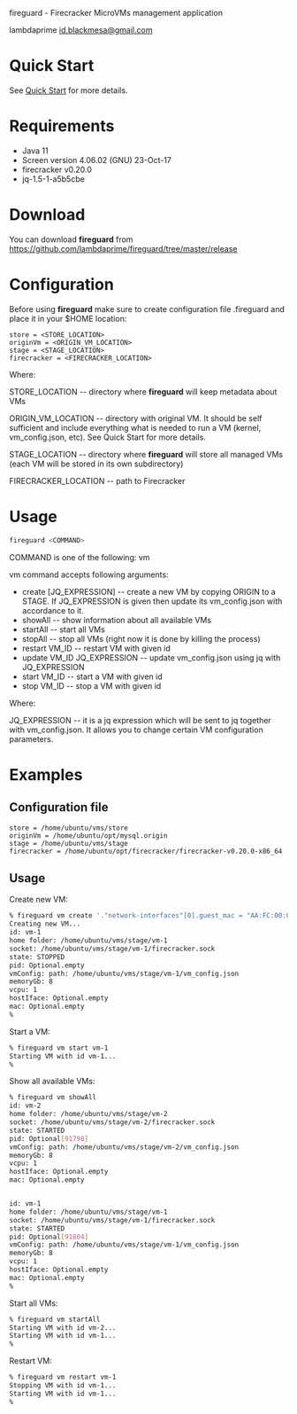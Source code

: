 fireguard - Firecracker MicroVMs management application

lambdaprime <id.blackmesa@gmail.com>

# Quick Start

See [Quick Start](/QuickStart.md) for more details.

# Requirements

- Java 11
- Screen version 4.06.02 (GNU) 23-Oct-17
- firecracker v0.20.0
- jq-1.5-1-a5b5cbe

# Download

You can download **fireguard** from <https://github.com/lambdaprime/fireguard/tree/master/release>

# Configuration

Before using **fireguard** make sure to create configuration file .fireguard and place it in your $HOME location:

```
store = <STORE_LOCATION>
originVm = <ORIGIN_VM_LOCATION>
stage = <STAGE_LOCATION>
firecracker = <FIRECRACKER_LOCATION>
```

Where:

STORE\_LOCATION -- directory where **fireguard** will keep metadata about VMs

ORIGIN\_VM\_LOCATION -- directory with original VM. It should be self sufficient and include everything what is needed to run a VM (kernel, vm_config.json, etc). See Quick Start for more details.

STAGE_LOCATION -- directory where **fireguard** will store all managed VMs (each VM will be stored in its own subdirectory)

FIRECRACKER\_LOCATION -- path to Firecracker

# Usage

```bash
fireguard <COMMAND>
```

COMMAND is one of the following: vm

vm command accepts following arguments:

- create [JQ\_EXPRESSION] -- create a new VM by copying ORIGIN to a STAGE. If JQ_EXPRESSION is given then update its vm\_config.json with accordance to it.
- showAll -- show information about all available VMs
- startAll -- start all VMs
- stopAll -- stop all VMs (right now it is done by killing the process)
- restart VM\_ID -- restart VM with given id
- update VM\_ID JQ\_EXPRESSION -- update vm\_config.json using jq with JQ\_EXPRESSION
- start VM\_ID -- start a VM with given id
- stop VM\_ID -- stop a VM with given id

Where:

JQ\_EXPRESSION -- it is a jq expression which will be sent to jq together with vm\_config.json. It allows you to change certain VM configuration parameters.

# Examples

## Configuration file

```
store = /home/ubuntu/vms/store
originVm = /home/ubuntu/opt/mysql.origin
stage = /home/ubuntu/vms/stage
firecracker = /home/ubuntu/opt/firecracker/firecracker-v0.20.0-x86_64
```

## Usage

Create new VM:

```bash 
% fireguard vm create '."network-interfaces"[0].guest_mac = "AA:FC:00:00:00:01" | ."network-interfaces"[0].host_dev_name = "tap1"'
Creating new VM...
id: vm-1
home folder: /home/ubuntu/vms/stage/vm-1
socket: /home/ubuntu/vms/stage/vm-1/firecracker.sock
state: STOPPED
pid: Optional.empty
vmConfig: path: /home/ubuntu/vms/stage/vm-1/vm_config.json
memoryGb: 8
vcpu: 1
hostIface: Optional.empty
mac: Optional.empty
%
```

Start a VM:

```bash
% fireguard vm start vm-1
Starting VM with id vm-1...
%
```

Show all available VMs:

```bash
% fireguard vm showAll   
id: vm-2
home folder: /home/ubuntu/vms/stage/vm-2
socket: /home/ubuntu/vms/stage/vm-2/firecracker.sock
state: STARTED
pid: Optional[91798]
vmConfig: path: /home/ubuntu/vms/stage/vm-2/vm_config.json
memoryGb: 8
vcpu: 1
hostIface: Optional.empty
mac: Optional.empty


id: vm-1
home folder: /home/ubuntu/vms/stage/vm-1
socket: /home/ubuntu/vms/stage/vm-1/firecracker.sock
state: STARTED
pid: Optional[91804]
vmConfig: path: /home/ubuntu/vms/stage/vm-1/vm_config.json
memoryGb: 8
vcpu: 1
hostIface: Optional.empty
mac: Optional.empty
%
```

Start all VMs:
 
```bash
% fireguard vm startAll  
Starting VM with id vm-2...
Starting VM with id vm-1...
%
```

Restart VM:
 
```bash
% fireguard vm restart vm-1
Stopping VM with id vm-1...
Starting VM with id vm-1...
%
```
